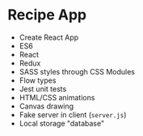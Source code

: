 # Recipe App

* Create React App
* ES6
* React
* Redux
* SASS styles through CSS Modules
* Flow types
* Jest unit tests
* HTML/CSS animations
* Canvas drawing
* Fake server in client (`server.js`)
* Local storage "database"

